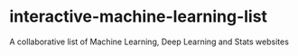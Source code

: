 # interactive-machine-learning-list
A collaborative list of Machine Learning, Deep Learning and Stats websites
